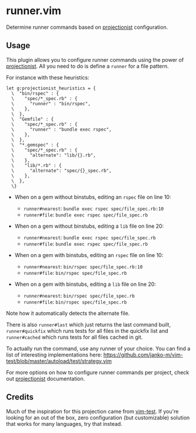 # runner.vim

Determine runner commands based on [projectionist](https://github.com/tpope/vim-projectionist) configuration.

## Usage

This plugin allows you to configure runner commands using the power of [projectionist](https://github.com/tpope/vim-projectionist). All you need to do is define a `runner` for a file pattern.

For instance with these heuristics:

```vimscript
let g:projectionist_heuristics = {
  \  "bin/rspec" : {
  \    "spec/*_spec.rb" : {
  \      "runner" : "bin/rspec",
  \    },
  \  },
  \  "Gemfile" : {
  \    "spec/*_spec.rb" : {
  \      "runner" : "bundle exec rspec",
  \    },
  \  },
  \  "*.gemspec" : {
  \    "spec/*_spec.rb" : {
  \      "alternate": "lib/{}.rb",
  \    },
  \    "lib/*.rb" : {
  \      "alternate": "spec/{}_spec.rb",
  \    },
  \  },
  \}
```

- When on a gem without binstubs, editing an `rspec` file on line 10:
  - `runner#nearest`: `bundle exec rspec spec/file_spec.rb:10`
  - `runner#file`: `bundle exec rspec spec/file_spec.rb`

- When on a gem without binstubs, editing a `lib` file on line 20:
  - `runner#nearest`: `bundle exec rspec spec/file_spec.rb`
  - `runner#file`: `bundle exec rspec spec/file_spec.rb`

- When on a gem with binstubs, editing an `rspec` file on line 10:
  - `runner#nearest`: `bin/rspec spec/file_spec.rb:10`
  - `runner#file`: `bin/rspec spec/file_spec.rb`

- When on a gem with binstubs, editing a `lib` file on line 20:
  - `runner#nearest`: `bin/rspec spec/file_spec.rb`
  - `runner#file`: `bin/rspec spec/file_spec.rb`

Note how it automatically detects the alternate file.

There is also `runner#last` which just returns the last command built, `runner#quickfix` which runs tests for all files in the quickfix list and `runner#cached` which runs tests for all files cached in git.

To actually run the command, use any runner of your choice. You can find a list of interesting implementations here: https://github.com/janko-m/vim-test/blob/master/autoload/test/strategy.vim

For more options on how to configure runner commands per project, check out [projectionist](https://github.com/tpope/vim-projectionist) documentation.

## Credits

Much of the inspiration for this projection came from [vim-test](https://github.com/janko-m/vim-test). If you're looking for an out of the box, zero configuration (but customizable) solution that works for many languages, try that instead.
